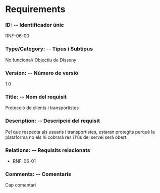 # Requirements

### ID: -- Identificador únic

RNF-06-00

### Type/Category: -- Tipus i Subtipus

No funcional/ Objectiu de Disseny

### Version: -- Número de versió

1.0

### Title: -- Nom del requisit

Protecció de clients i transportistes

### Description: -- Descripció del requisit

Pel que respecta als usuaris i transportistes, estaran protegits perquè la plataforma
no els hi cobrarà res i l’ús del servei serà obert.

### Relations: -- Requisits relacionats

* RNF-06-01

### Comments: -- Comentaris

Cap comentari
